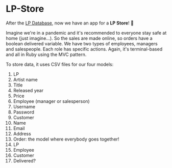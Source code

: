 # LP-Store
After the [LP Database](https://github.com/AugustoPresto/LP-Database), now we have an app for a **LP Store**! 👊

Imagine we're in a pandemic and it's recommended to everyone stay safe at home (just imagine...). So the sales are made online, so orders have a boolean delivered variable. We have two types of employees, managers and salespeople. Each role has specific actions.
Again, it's terminal-based and all in Ruby using the MVC pattern.

To store data, it uses CSV files for our four models:
1. LP
  1. Artist name
  1. Title
  1. Released year
  1. Price
1. Employee (manager or salesperson)
  1. Username
  1. Password
1. Customer
  1. Name
  1. Email
  1. Address
1. Order: the model where everybody goes together!
  1. LP
  1. Employee
  1. Customer
  1. Delivered?
